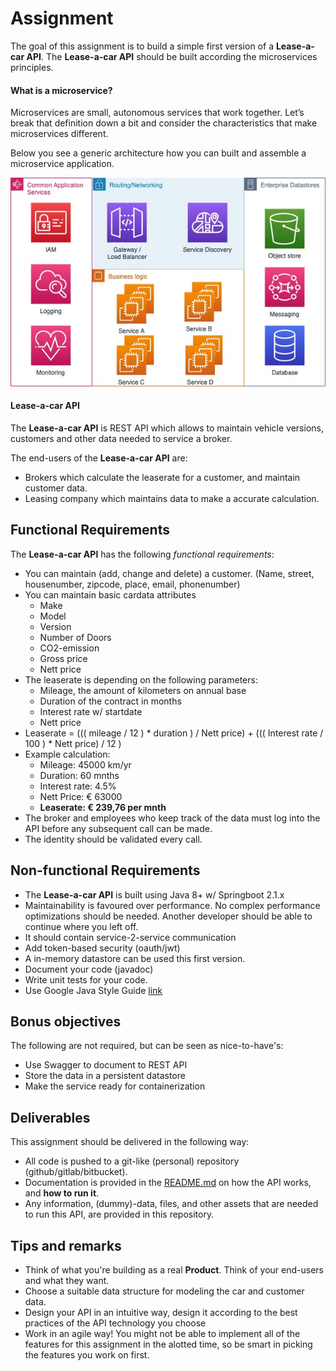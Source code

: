 # Assignment

The goal of this assignment is to build a simple first version of a **Lease-a-car API**. The **Lease-a-car API** should be built according the microservices principles.

#### What is a **microservice**?

Microservices are small, autonomous services that work together. Let’s break that definition down a bit and consider the characteristics that make microservices different.

Below you see a generic architecture how you can built and assemble a microservice application.

![](assessment-architectuur.jpg)

#### Lease-a-car API

The **Lease-a-car API** is REST API which allows to maintain vehicle versions, customers and other data needed to service a broker.

The end-users of the **Lease-a-car API** are:

- Brokers which calculate the leaserate for a customer, and maintain customer data.
- Leasing company which maintains data to make a accurate calculation.

## Functional Requirements

The **Lease-a-car API** has the following _functional requirements_:

- You can maintain (add, change and delete) a customer. (Name, street, housenumber, zipcode, place, email, phonenumber)
- You can maintain basic cardata attributes
    - Make
    - Model
    - Version
    - Number of Doors
    - CO2-emission
    - Gross price
    - Nett price
- The leaserate is depending on the following parameters:
    - Mileage, the amount of kilometers on annual base
    - Duration of the contract in months
    - Interest rate w/ startdate
    - Nett price
- Leaserate = ((( mileage / 12 ) * duration ) / Nett price) + ((( Interest rate / 100 ) * Nett price) / 12 )
- Example calculation:
    - Mileage: 45000 km/yr
    - Duration: 60 mnths
    - Interest rate: 4.5%
    - Nett Price: € 63000
    - **Leaserate: € 239,76 per mnth**
- The broker and employees who keep track of the data must log into the API before any subsequent call can be made.
- The identity should be validated every call.

## Non-functional Requirements

- The **Lease-a-car API** is built using Java 8+ w/ Springboot 2.1.x
- Maintainability is favoured over performance. No complex performance optimizations should be needed.
  Another developer should be able to continue where you left off.
- It should contain service-2-service communication
- Add token-based security (oauth/jwt)
- A in-memory datastore can be used this first version.
- Document your code (javadoc)
- Write unit tests for your code.
- Use Google Java Style Guide [link](https://google.github.io/styleguide/javaguide.html)

## Bonus objectives

The following are not required, but can be seen as nice-to-have's:

- Use Swagger to document to REST API
- Store the data in a persistent datastore
- Make the service ready for containerization

## Deliverables

This assignment should be delivered in the following way:

- All code is pushed to a git-like (personal) repository (github/gitlab/bitbucket).
- Documentation is provided in the [README.md](README.md) on how the API works, and **how to run it**.
- Any information, (dummy)-data, files, and other assets that are needed to run this API, are provided in this repository.

## Tips and remarks

- Think of what you're building as a real **Product**. Think of your end-users and what they want.
- Choose a suitable data structure for modeling the car and customer data. 
- Design your API in an intuitive way, design it according to the best practices of the API technology you choose
- Work in an agile way! You might not be able to implement all of the features for this assignment in the alotted time,
  so be smart in picking the features you work on first.